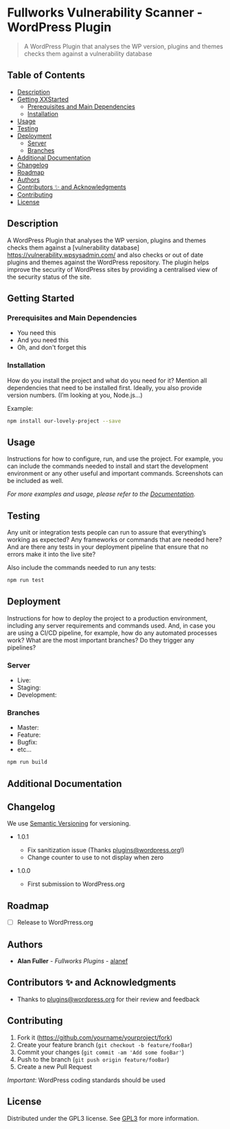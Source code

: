 # Fullworks Vulnerability Scanner - WordPress Plugin

> A WordPress Plugin that analyses the WP version, plugins and themes checks them against a vulnerability database

<!-- The following section is generated with doctoc (https://github.com/thlorenz/doctoc), e.g. by running `doctoc README.md --title '## Table of Contents'` -->

<!-- START doctoc generated TOC please keep comment here to allow auto update -->
<!-- DON'T EDIT THIS SECTION, INSTEAD RE-RUN doctoc TO UPDATE -->
## Table of Contents

- [Description](#description)
- [Getting XXStarted](#getting-xxstarted)
  - [Prerequisites and Main Dependencies](#prerequisites-and-main-dependencies)
  - [Installation](#installation)
- [Usage](#usage)
- [Testing](#testing)
- [Deployment](#deployment)
  - [Server](#server)
  - [Branches](#branches)
- [Additional Documentation](#additional-documentation)
- [Changelog](#changelog)
- [Roadmap](#roadmap)
- [Authors](#authors)
- [Contributors ✨ and Acknowledgments](#contributors--and-acknowledgments)
- [Contributing](#contributing)
- [License](#license)

<!-- END doctoc generated TOC please keep comment here to allow auto update -->

## Description

A WordPress Plugin that analyses the WP version, plugins and themes checks them against a [vulnerability database] https://vulnerability.wpsysadmin.com/ and also
checks or out of date plugins and themes against the WordPress repository. The plugin helps improve the security of WordPress sites by providing a centralised view of the security status of the site.

## Getting Started

### Prerequisites and Main Dependencies

* You need this
* And you need this
* Oh, and don't forget this

### Installation

How do you install the project and what do you need for it? Mention all dependencies that need to be installed first. Ideally, you also provide version numbers. (I’m looking at you, Node.js…)

Example:

```sh
npm install our-lovely-project --save
```

## Usage

Instructions for how to configure, run, and use the project. For example, you can include the commands needed to install and start the development environment or any other useful and important commands. Screenshots can be included as well.

_For more examples and usage, please refer to the [Documentation](https://github.com/yourname/yourproject/wiki)._

## Testing

Any unit or integration tests people can run to assure that everything’s working as expected? Any frameworks or commands that are needed here? And are there any tests in your deployment pipeline that ensure that no errors make it into the live site?

Also include the commands needed to run any tests:

```sh
npm run test
```

## Deployment

Instructions for how to deploy the project to a production environment, including any server requirements and commands used. And, in case you are using a CI/CD pipeline, for example, how do any automated processes work? What are the most important branches? Do they trigger any pipelines?

### Server

* Live:
* Staging:
* Development:

### Branches

* Master:
* Feature:
* Bugfix:
* etc...

```sh
npm run build
```

## Additional Documentation


## Changelog

We use [Semantic Versioning](http://semver.org/) for versioning.

* 1.0.1
    * Fix sanitization issue (Thanks plugins@wordpress.org!)
    * Change counter to use to not display when zero
    
* 1.0.0
    * First submission to WordPress.org

## Roadmap

- [ ] Release to WordPrress.org

## Authors

- **Alan Fuller** - *Fullworks Plugins* -
  [alanef](https://github.com/alanef)

## Contributors ✨ and Acknowledgments

- Thanks to plugins@wordpress.org for their review and feedback

## Contributing

1. Fork it (<https://github.com/yourname/yourproject/fork>)
2. Create your feature branch (`git checkout -b feature/fooBar`)
3. Commit your changes (`git commit -am 'Add some fooBar'`)
4. Push to the branch (`git push origin feature/fooBar`)
5. Create a new Pull Request

*Important*: WordPress coding standards should be used  

## License

Distributed under the GPL3 license. See [GPL3](https://www.gnu.org/licenses/gpl-3.0.html) for more information.

